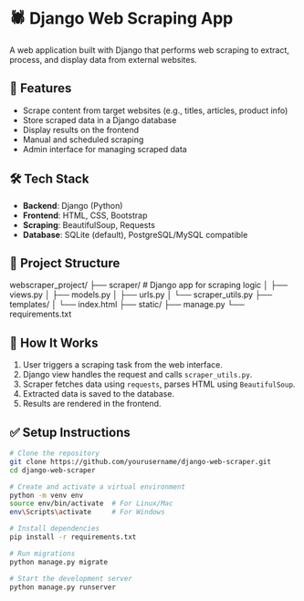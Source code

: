 # 🕷️ Django Web Scraping App

A web application built with Django that performs web scraping to extract, process, and display data from external websites.

## 🚀 Features

- Scrape content from target websites (e.g., titles, articles, product info)
- Store scraped data in a Django database
- Display results on the frontend
- Manual and scheduled scraping
- Admin interface for managing scraped data

## 🛠️ Tech Stack

- **Backend**: Django (Python)
- **Frontend**: HTML, CSS, Bootstrap
- **Scraping**: BeautifulSoup, Requests
- **Database**: SQLite (default), PostgreSQL/MySQL compatible

## 📂 Project Structure

webscraper_project/ ├── scraper/ # Django app for scraping logic │ ├── views.py │ ├── models.py │ ├── urls.py │ └── scraper_utils.py ├── templates/ │ └── index.html ├── static/ ├── manage.py └── requirements.txt


## 🧪 How It Works

1. User triggers a scraping task from the web interface.
2. Django view handles the request and calls `scraper_utils.py`.
3. Scraper fetches data using `requests`, parses HTML using `BeautifulSoup`.
4. Extracted data is saved to the database.
5. Results are rendered in the frontend.

## ✅ Setup Instructions

```bash
# Clone the repository
git clone https://github.com/yourusername/django-web-scraper.git
cd django-web-scraper

# Create and activate a virtual environment
python -m venv env
source env/bin/activate  # For Linux/Mac
env\Scripts\activate     # For Windows

# Install dependencies
pip install -r requirements.txt

# Run migrations
python manage.py migrate

# Start the development server
python manage.py runserver

